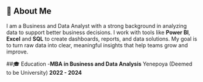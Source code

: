 ## 🌟 About Me
I am a Business and Data Analyst with a strong background in analyzing data to support better business decisions.
I work with tools like **Power BI**, **Excel** and **SQL** to create dashboards, reports, and data solutions.
My goal is to turn raw data into clear, meaningful insights that help teams grow and improve.

##🎓 Education
-**MBA in Business and Data Analysis**
Yenepoya (Deemed to be University)
**2022 - 2024**

